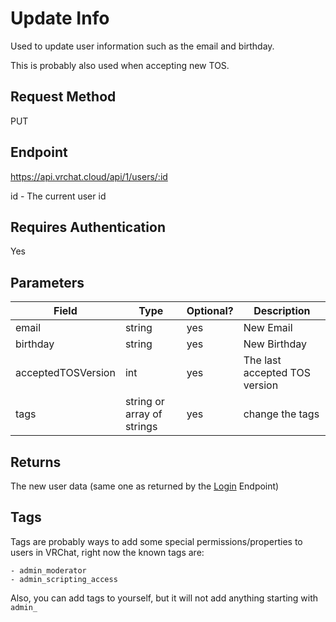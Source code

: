 # Update Info

Used to update user information such as the email and birthday.

This is probably also used when accepting new TOS.

## Request Method 
PUT

## Endpoint
https://api.vrchat.cloud/api/1/users/:id

id - The current user id

## Requires Authentication
Yes

## Parameters

Field | Type | Optional? | Description
------|------|-----------|------------
email | string | yes | New Email
birthday | string | yes | New Birthday
acceptedTOSVersion | int |  yes | The last accepted TOS version
tags | string or array of strings | yes | change the tags
## Returns

The new user data (same one as returned by the [Login](UserAPI/Login.md) Endpoint)

## Tags
Tags are probably ways to add some special permissions/properties to users in VRChat, right now the known tags are:

    - admin_moderator
    - admin_scripting_access

Also, you can add tags to yourself, but it will not add anything starting with `admin_`